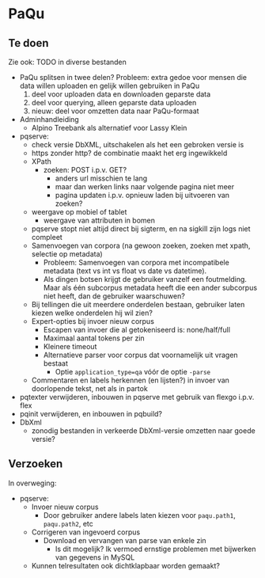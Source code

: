 # PaQu #

## Te doen ##

Zie ook: TODO in diverse bestanden

  - PaQu splitsen in twee delen?
    Probleem: extra gedoe voor mensen die data willen uploaden en gelijk
    willen gebruiken in PaQu
     1. deel voor uploaden data en downloaden geparste data
     2. deel voor querying, alleen geparste data uploaden
     3. nieuw: deel voor omzetten data naar PaQu-formaat
  - Adminhandleiding
    - Alpino Treebank als alternatief voor Lassy Klein
  - pqserve:
    - check versie DbXML, uitschakelen als het een gebroken versie is
    - https zonder http? de combinatie maakt het erg ingewikkeld
    - XPath
      - zoeken: POST i.p.v. GET?
        - anders url misschien te lang
        - maar dan werken links naar volgende pagina niet meer
        - pagina updaten i.p.v. opnieuw laden bij uitvoeren van zoeken?
    - weergave op mobiel of tablet
      - weergave van attributen in bomen
    - pqserve stopt niet altijd direct bij sigterm, en na sigkill zijn logs niet compleet
    - Samenvoegen van corpora (na gewoon zoeken, zoeken met xpath, selectie op metadata)
      - Probleem: Samenvoegen van corpora met incompatibele metadata
        (text vs int vs float vs date vs datetime).
      - Als dingen botsen krijgt de gebruiker vanzelf een foutmelding.
        Maar als één subcorpus metadata heeft die een ander subcorpus
        niet heeft, dan de gebruiker waarschuwen?
    - Bij tellingen die uit meerdere onderdelen bestaan, gebruiker laten
      kiezen welke onderdelen hij wil zien?
    - Expert-opties bij invoer nieuw corpus
      - Escapen van invoer die al getokeniseerd is: none/half/full
      - Maximaal aantal tokens per zin
      - Kleinere timeout
      - Alternatieve parser voor corpus dat voornamelijk uit vragen bestaat
        - Optie `application_type=qa` vóór de optie `-parse`
    - Commentaren en labels herkennen (en lijsten?) in invoer van doorlopende tekst, net als in partok
  - pqtexter verwijderen, inbouwen in pqserve met gebruik van flexgo
    i.p.v. flex
  - pqinit verwijderen, en inbouwen in pqbuild?
  - DbXml
    - zonodig bestanden in verkeerde DbXml-versie omzetten naar goede versie?

## Verzoeken ##

In overweging:

  - pqserve:
    - Invoer nieuw corpus
      - Door gebruiker andere labels laten kiezen voor `paqu.path1`, `paqu.path2`, etc
    - Corrigeren van ingevoerd corpus
      - Download en vervangen van parse van enkele zin
        - Is dit mogelijk? Ik vermoed ernstige problemen met bijwerken van gegevens in MySQL
    - Kunnen telresultaten ook dichtklapbaar worden gemaakt?
